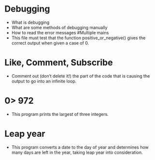 # Debugging
* What is debugging
* What are some methods of debugging manually
* How to read the error messages
#Multiple mains
* This file must test that the function positive_or_negative() gives the correct output when given a case of 0.
# Like, Comment, Subscribe
* Comment out (don’t delete it!) the part of the code that is causing the output to go into an infinite loop.
# 0> 972
* This program prints the largest of three integers.
# Leap year
* This program converts a date to the day of year and determines how many days are left in the year, taking leap year into consideration.

